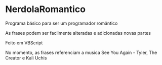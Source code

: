 # NerdolaRomantico
Programa básico para ser um programador romântico


As frases podem ser facilmente alteradas e adicionadas novas partes

Feito em VBScript

No momento, as frases referenciam a musica See You Again - Tyler, The Creator e Kali Uchis

